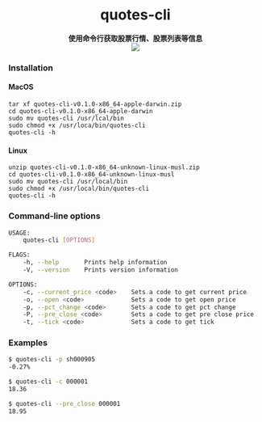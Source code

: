 <h1 align="center">quotes-cli</h1>
<div align="center">
 <strong>
   使用命令行获取股票行情、股票列表等信息
 </strong>
</div>
<div align="center">

<img src="https://github.com/Yangzhenzhao/quotes-cli/workflows/CI/badge.svg" />
 
</div>


### Installation

#### MacOS

```
tar xf quotes-cli-v0.1.0-x86_64-apple-darwin.zip
cd quotes-cli-v0.1.0-x86_64-apple-darwin
sudo mv quotes-cli /usr/lcal/bin
sudo chmod +x /usr/loca/bin/quotes-cli
quotes-cli -h
```

#### Linux

```
unzip quotes-cli-v0.1.0-x86_64-unknown-linux-musl.zip
cd quotes-cli-v0.1.0-x86_64-unknown-linux-musl
sudo mv quotes-cli /usr/local/bin
sudo chmod +x /usr/local/bin/quotes-cli
quotes-cli -h
```


### Command-line options


```bash
USAGE:
    quotes-cli [OPTIONS]

FLAGS:
    -h, --help       Prints help information
    -V, --version    Prints version information

OPTIONS:
    -c, --current_price <code>    Sets a code to get current price
    -o, --open <code>             Sets a code to get open price
    -p, --pct_change <code>       Sets a code to get pct change
    -P, --pre_close <code>        Sets a code to get pre close price
    -t, --tick <code>             Sets a code to get tick
```

### Examples

```bash
$ quotes-cli -p sh000905
-0.27%

$ quotes-cli -c 000001  
18.36

$ quotes-cli --pre_close 000001
18.95
```

